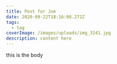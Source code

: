 ```yaml
---
title: Post for Joe
date: 2020-09-22T18:16:08.272Z
tags:
  - tag
coverImage: /images/uploads/img_3241.jpg
description: content here
---
```

this is the body
